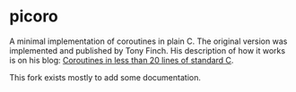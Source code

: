 # picoro
A minimal implementation of coroutines in plain C.
The original version was implemented and published by Tony Finch.
His description of how it works is on his blog: [Coroutines in less than 20 lines of standard C](https://fanf.livejournal.com/105413.html).

This fork exists mostly to add some documentation.
